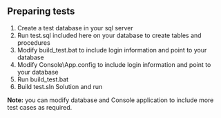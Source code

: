 ## Preparing tests

1. Create a test database in your sql server
1. Run test.sql included here on your database to create tables and procedures
1. Modify build_test.bat to include login information and point to your database
1. Modify Console\App.config to include login information and point to your database
1. Run build_test.bat
1. Build test.sln Solution and run

**Note:** you can modify database and Console application to include more test cases as required.
